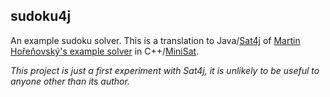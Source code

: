 <!--
SPDX-FileCopyrightText: 2023 Antoine Belvire
SPDX-License-Identifier: MIT
-->

## sudoku4j

An example sudoku solver. This is a translation to Java/[Sat4j](http://www.sat4j.org)
of [Martin Hořeňovský's example solver](https://github.com/horenmar/sudoku-example) in
C++/[MiniSat](http://minisat.se).

*This project is just a first experiment with Sat4j, it is unlikely to be useful to anyone other
than its author.*
